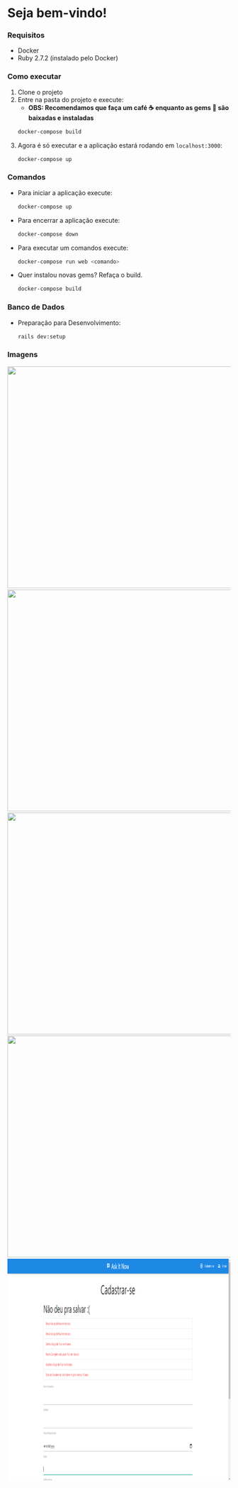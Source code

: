 # Seja bem-vindo!

### Requisitos
- Docker
- Ruby 2.7.2 (instalado pelo Docker)

### Como executar
1. Clone o projeto
1. Entre na pasta do projeto e execute: 
    - **OBS: Recomendamos que faça um café :coffee: enquanto as gems :gem: são baixadas e instaladas**
    ```bash
    docker-compose build
    ```
1. Agora é só executar e a aplicação estará rodando em ``localhost:3000``:
    ```bash
    docker-compose up
    ```

### Comandos
- Para iniciar a aplicação execute: 
    ```bash
    docker-compose up
    ```
- Para encerrar a aplicação execute: 
    ```bash
    docker-compose down
    ```
- Para executar um comandos execute: 
    ```bash
    docker-compose run web <comando>
    ```
- Quer instalou novas gems? Refaça o build.
    ```bash
    docker-compose build
    ```


### Banco de Dados
- Preparação para Desenvolvimento:
    ```bash
    rails dev:setup
    ```

### Imagens
<img src="https://github.com/GabrielJulio/coreplan-desafio/blob/master/repo_images/main_screen.jpg" width="800" height="500"/>
<img src="https://github.com/GabrielJulio/coreplan-desafio/blob/master/repo_images/login_screen.jpg" width="800" height="500"/>
<img src="https://github.com/GabrielJulio/coreplan-desafio/blob/master/repo_images/no_avatar.jpg" width="800" height="500"/>
<img src="https://github.com/GabrielJulio/coreplan-desafio/blob/master/repo_images/search_with_avatar.jpg" width="800" height="500"/>
<img src="https://github.com/GabrielJulio/coreplan-desafio/blob/master/repo_images/errors.png" width="800" height="500"/>